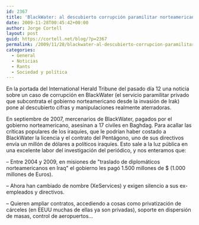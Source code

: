 ```yaml
---
id: 2367
title: 'BlackWater: al descubierto corrupción paramilitar norteamericana en Irak'
date: 2009-11-28T00:45:42+00:00
author: Jorge Cortell
layout: post
guid: https://cortell.net/blog/?p=2367
permalink: /2009/11/28/blackwater-al-descubierto-corrupcion-paramilitar-norteamericana-en-irak/
categories:
  - General
  - Noticias
  - Rants
  - Sociedad y polí­tica
---
```

En la portada del International Herald Tribune del pasado día 12 una noticia sobre un caso de corrupción en BlackWater (el servicio paramilitar privado que subcontrata el gobierno norteamericano desde la invasión de Irak) pone al descubierto cifras y manipulaciones realmente aterradoras.

En septiembre de 2007, mercenarios de BlackWater, pagados por el gobierno norteamericano, asesinan a 17 civiles en Baghdag. Para acallar las críticas populares de los iraquíes, que le podrían haber costado a BlackWater la licencia y el contrato del Pentágono, uno de sus directivos envía un millón de dólares a políticos iraquíes. Esto sale a la luz pública en una excelente labor del investigación del periódico, y nos enteramos que:
  
– Entre 2004 y 2009, en misiones de "traslado de diplomáticos norteamericanos en Iraq" el gobierno les pagó 1.500 millones de $ (1.000 millones de Euros).
  
– Ahora han cambiado de nombre (XeServices) y exigen silencio a sus ex-empleados y directivos.
  
– Quieren ampliar contratos, accediendo a cosas como privatización de cárceles (en EEUU muchas de ellas ya son privadas), soporte en dispersión de masas, control de aeropuertos…
